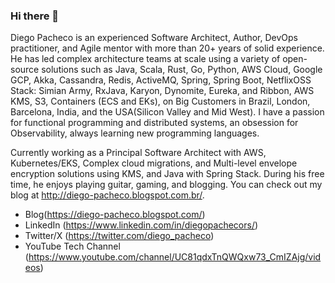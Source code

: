 ### Hi there 👋

Diego Pacheco is an experienced Software Architect, Author, DevOps practitioner, and Agile mentor with more than 20+ years of solid experience. He has led complex architecture teams at scale using a variety of open-source solutions such as Java, Scala, Rust, Go, Python, AWS Cloud, Google GCP, Akka, Cassandra, Redis, ActiveMQ, Spring, Spring Boot, NetflixOSS Stack: Simian Army, RxJava, Karyon, Dynomite, Eureka, and Ribbon, AWS KMS, S3, Containers (ECS and EKs), on Big Customers in Brazil, London, Barcelona, India, and the USA(Silicon Valley and Mid West). I have a passion for functional programming and distributed systems, an obsession for Observability, always learning new programming languages. 

Currently working as a Principal Software Architect with AWS, Kubernetes/EKS, Complex cloud migrations, and Multi-level envelope encryption solutions using KMS, and Java with Spring Stack. During his free time, he enjoys playing guitar, gaming, and blogging. You can check out my blog at http://diego-pacheco.blogspot.com.br/.
* Blog(<https://diego-pacheco.blogspot.com/>)
* LinkedIn (<https://www.linkedin.com/in/diegopachecors/>)
* Twitter/X (<https://twitter.com/diego_pacheco>)
* YouTube Tech Channel (<https://www.youtube.com/channel/UC81qdxTnQWQxw73_CmIZAjg/videos>)
